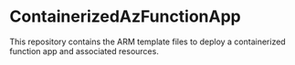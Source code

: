 # ContainerizedAzFunctionApp
This repository contains the ARM template files to deploy a containerized function app and associated resources.
